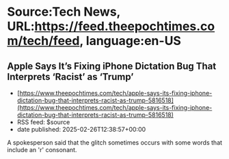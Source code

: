 # Source:Tech News, URL:https://feed.theepochtimes.com/tech/feed, language:en-US

## Apple Says It’s Fixing iPhone Dictation Bug That Interprets ‘Racist’ as ‘Trump’
 - [https://www.theepochtimes.com/tech/apple-says-its-fixing-iphone-dictation-bug-that-interprets-racist-as-trump-5816518](https://www.theepochtimes.com/tech/apple-says-its-fixing-iphone-dictation-bug-that-interprets-racist-as-trump-5816518)
 - RSS feed: $source
 - date published: 2025-02-26T12:38:57+00:00

A spokesperson said that the glitch sometimes occurs with some words that include an 'r' consonant.

